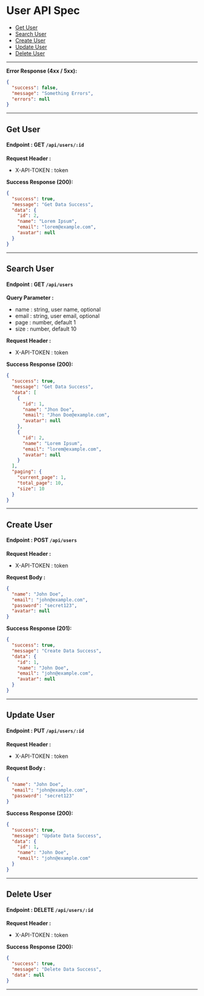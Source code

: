 # User API Spec

- [Get User](#get-user)
- [Search User](#search-user)
- [Create User](#create-user)
- [Update User](#update-user)
- [Delete User](#delete-user)

---

**Error Response (4xx / 5xx):**

```json
{
  "success": false,
  "message": "Something Errors",
  "errors": null
}
```

---

## Get User

#### Endpoint : GET `/api/users/:id`

**Request Header :**

- X-API-TOKEN : token

**Success Response (200):**

```json
{
  "success": true,
  "message": "Get Data Success",
  "data": {
    "id": 2,
    "name": "Lorem Ipsum",
    "email": "lorem@example.com",
    "avatar": null
  }
}
```

---

## Search User

#### Endpoint : GET `/api/users`

**Query Parameter :**

- name : string, user name, optional
- email : string, user email, optional
- page : number, default 1
- size : number, default 10

**Request Header :**

- X-API-TOKEN : token

**Success Response (200):**

```json
{
  "success": true,
  "message": "Get Data Success",
  "data": [
    {
      "id": 1,
      "name": "Jhon Doe",
      "email": "Jhon Doe@example.com",
      "avatar": null
    },
    {
      "id": 2,
      "name": "Lorem Ipsum",
      "email": "lorem@example.com",
      "avatar": null
    }
  ],
  "paging": {
    "current_page": 1,
    "total_page": 10,
    "size": 10
  }
}
```

---

## Create User

#### Endpoint : POST `/api/users`

**Request Header :**

- X-API-TOKEN : token

**Request Body :**

```json
{
  "name": "John Doe",
  "email": "john@example.com",
  "password": "secret123",
  "avatar": null
}
```

**Success Response (201):**

```json
{
  "success": true,
  "message": "Create Data Success",
  "data": {
    "id": 1,
    "name": "John Doe",
    "email": "john@example.com",
    "avatar": null
  }
}
```

---

## Update User

#### Endpoint : PUT `/api/users/:id`

**Request Header :**

- X-API-TOKEN : token

**Request Body :**

```json
{
  "name": "John Doe",
  "email": "john@example.com",
  "password": "secret123"
}
```

**Success Response (200):**

```json
{
  "success": true,
  "message": "Update Data Success",
  "data": {
    "id": 1,
    "name": "John Doe",
    "email": "john@example.com"
  }
}
```

---

## Delete User

#### Endpoint : DELETE `/api/users/:id`

**Request Header :**

- X-API-TOKEN : token

**Success Response (200):**

```json
{
  "success": true,
  "message": "Delete Data Success",
  "data": null
}
```

---
